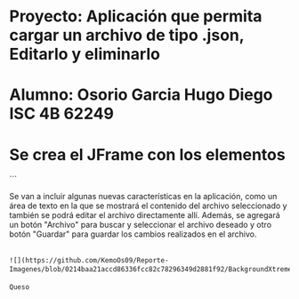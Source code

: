 <h1>Proyecto: Aplicación que permita cargar un archivo de tipo .json, Editarlo y eliminarlo </h1>
<h1>Alumno: Osorio Garcia Hugo Diego ISC 4B 62249 </h1>

<h1>Se crea el JFrame con los elementos </h1>
```



Se van a incluir algunas nuevas características en la aplicación, como un área de texto en la que se mostrará el
contenido del archivo seleccionado y también se podrá editar el archivo directamente allí. Además, se agregará un 
botón "Archivo" para buscar y seleccionar el archivo deseado y otro botón "Guardar" para guardar los cambios 
realizados en el archivo.



```

![](https://github.com/KemoOs09/Reporte-Imagenes/blob/0214baa21accd86336fcc82c78296349d2881f92/BackgroundXtreme6.bmp)

Queso

